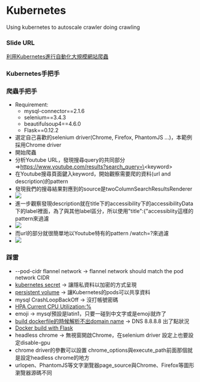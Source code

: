 # Kubernetes
Using kubernetes to autoscale crawler doing crawling

### Slide URL
[利用Kubernetes進行自動化大規模網站爬蟲](https://docs.google.com/presentation/d/12jGGQHKwuOInzwsyK6PQrqG53X0SVJCUU7FBWuuHZCQ/edit#slide=id.g3c7567ae6a_0_10)

### Kubernetes手把手

### 爬蟲手把手
* Requirement: 
    * mysql-connector==2.1.6
    * selenium==3.4.3
    * beautifulsoup4==4.6.0
    * Flask==0.12.2
* 選定自己喜歡的selenium driver(Chrome, Firefox, PhantomJS ...)，本範例採用Chrome driver
* 開始爬蟲
* 分析Youtube URL，發現搜尋query的共同部分=>https://www.youtube.com/results?search_query=\<keyword\>
* 在Youtube搜尋頁面鍵入keyword，開始觀察需要爬的資料(url and description)的pattern
* 發現我們的搜尋結果對應到的source是twoColumnSearchResultsRenderer
* ![](https://i.imgur.com/fDUZBj7.png)
* 進一步觀察發現description就在title下的accessibility下的accessibilityData下的label裡面，為了與其他label區分，所以使用"title":{"accessiblity這樣的pattern來過濾
* ![](https://i.imgur.com/BTHEohX.png)
* 而url的部分就很簡單地以Youtube特有的pattern /watch=?來過濾
* ![](https://i.imgur.com/r530iIK.png)

### 踩雷
* --pod-cidr flannel network -> flannel network should match the pod network CIDR
* [kubernetes secret](https://kubernetes.io/docs/concepts/configuration/secret/) -> 讓隱私資料以加密的方式呈現
* [persistent volume](https://kubernetes.io/docs/concepts/storage/persistent-volumes/) -> 讓Kubernetes的pods可以共享資料
* mysql CrashLoopBackOff -> 沒打帳號密碼
* [HPA Current CPU Utilization:%](https://github.com/kubernetes-incubator/kube-aws/issues/549)
* emoji -> mysql預設是latin1，只要一碰到中文字或是emoji就炸了
* [build dockerfile的時候解析不出domain name](https://goo.gl/D3qWQ7) -> DNS 8.8.8.8 出了點狀況
* [Docker build with Flask](http://containertutorials.com/docker-compose/flask-simple-app.html)
* headless chrome -> 無視窗開啟Chrome，在selenium driver 設定上也要設定disable-gpu
* chrome driver的參數可以設置 chrome_options與execute_path前面那個就是設定headless chrome的地方
* urlopen、PhantomJS等文字瀏覽器page_source與Chrome、Firefox等圖形瀏覽器源碼不同
